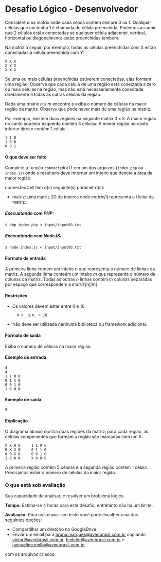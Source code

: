# Desafio Lógico - Desenvolvedor

Considere uma matrix onde cada célula contem sempre 0 ou 1. Qualquer células que contenha 1 é chamada de célula preenchida. Podemos assumir que 2 células estão conectadas se qualquer célula adjacente, vertical, horizontal ou diagonalmente estão preenchidas também. 

Na matriz a seguir, por exemplo, todas as células preenchidas com X estão conectadas a célula preenchida com Y:

	X X X
	X Y X
	X X X

Se uma ou mais células preenchidas estiverem conectadas, elas formam uma região. Observe que cada célula de uma região está conectada a zero ou mais células na região, mas não está necessariamente conectada diretamente a todas as outras células da região.

Dada uma matrix _n x m_ encontre e exiba o número de células na maior região da matriz. Observe que pode haver mais de uma região na matriz.

Por exemplo, existem duas regiões na seguinte matrix 3 x 3. A maior região no canto superior esquerdo contem 3 células. A menor região no canto inferior direito contém 1 célula.

	1 1 0
	1 0 0
	0 0 1


#### O que deve ser feito

Complete a função `connectedCell` em um dos arquivos (`index.php` ou `index.js`) onde o resultado deve retornar um inteiro que denote a área da maior região.

connectedCell tem o(s) seguinte(s) parâmetro(s):

- matriz: uma matriz 2D de inteiros onde _matrix[i]_ representa a _i_ linha da matriz.

##### Execuatando com PHP:

	$ php index.php < input/input00.txt

##### Execuatando com NodeJS:

	$ node index.js < input/input00.txt

#### Formato de entrada

A primeira linha contém um inteiro _n_ que representa o número de linhas da matriz.
A segunda linha conteém um inteiro _m_ que representa o número de colunas da matriz.
Todas as outras _n_ linhas contém _m_ colunas separadas por espaço que correspondem a _matriz[n][m]_

#### Restrições

- Os valores devem estar entre 0 e 10

		0 < _n,m_ < 10

- Não deve ser utilizada nenhuma biblioteca ou framework adicional.

#### Formato de saída

Exiba o número de células na maior região.

#### Exemplo de entrada

	4
	4
	1 1 0 0
	0 1 1 0
	0 0 1 0
	1 0 0 0

#### Exemplo de saída

	5

#### Explicação

O diagrama abaixo mostra duas regiões da matriz; para cada região, as células componentes que formam a região são marcadas com um X:

	X X 0 0     1 1 0 0
	0 X X 0     0 1 1 0
	0 0 X 0     0 0 1 0
	1 0 0 0     X 0 0 0

A primeira região contém 5 células e a segunda região contem 1 célula. Precisamos exibir o número de células da maior região.



### O que está sob avaliação

Sua capacidade de analisar, e resolver um broblema lógico.

**Tempo:**  Estima-se 4 horas para este desafio, entretanto não há um limite.

**Avaliação:** Para nos enviar seu teste você pode escolher uma das seguintes opções:

- Compartilhar um diretório no GoogleDrive
- Enviar um email para bruna.marques@avecbrasil.com.br copiando victor@avecbrasil.com.br, hedcler@avecbrasil.com.br e jacqueline.mello@avecbrasil.com.br

com os arquivos criados.
